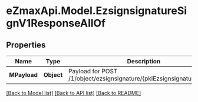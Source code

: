 
# eZmaxApi.Model.EzsignsignatureSignV1ResponseAllOf

## Properties

Name | Type | Description | Notes
------------ | ------------- | ------------- | -------------
**MPayload** | **Object** | Payload for POST /1/object/ezsignsignature/{pkiEzsignsignatureID}/sign | 

[[Back to Model list]](../README.md#documentation-for-models)
[[Back to API list]](../README.md#documentation-for-api-endpoints)
[[Back to README]](../README.md)

